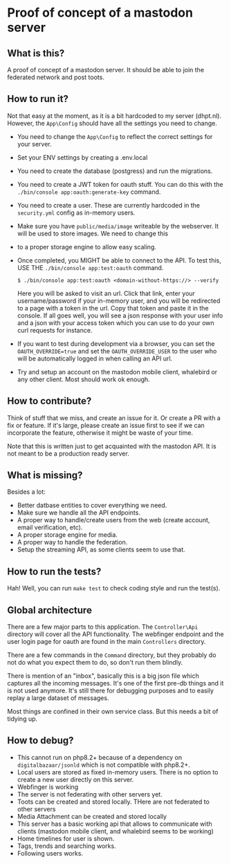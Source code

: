 # Proof of concept of a mastodon server

## What is this?
A proof of concept of a mastodon server. It should be able to join the federated network and post toots. 


## How to run it?
Not that easy at the moment, as it is a bit hardcoded to my server (dhpt.nl). However, the `App\Config` should have 
all the settings you need to change.

- You need to change the `App\Config` to reflect the correct settings for your server.
- Set your ENV settings by creating a .env.local
- You need to create the database (postgress) and run the migrations.
- You need to create a JWT token for oauth stuff. You can do this with the `./bin/console app:oauth:generate-key` command.
- You need to create a user. These are currently hardcoded in the `security.yml` config as in-memory users.
- Make sure you have `public/media/image` writeable by the webserver. It will be used to store images. We need to change this 
- to a proper storage engine to allow easy scaling.
- Once completed, you MIGHT be able to connect to the API. To test this, USE THE `./bin/console app:test:oauth` command.
    ```
    $ ./bin/console app:test:oauth <domain-without-https://> --verify
    ```

    Here you will be asked to visit an url. Click that link, enter your username/password if your in-memory user, and you will be 
    redirected to a page with a token in the url. Copy that token and paste it in the console. If all goes well, you will see
    a json response with your user info and a json with your access token which you can use to do your own curl requests for instance.

- If you want to test during development via a browser, you can set the `OAUTH_OVERRIDE=true` and set the `OAUTH_OVERRIDE_USER` to the user who will be automatically logged in when calling an API url.
- Try and setup an account on the mastodon mobile client, whalebird or any other client. Most should work ok enough.

## How to contribute?
Think of stuff that we miss, and create an issue for it. Or create a PR with a fix or feature. If it's large, please create an issue first to see if we can incorporate the feature, otherwise it might be waste of your time.

Note that this is written just to get acquainted with the mastodon API. It is not meant to be a production ready server.

## What is missing?
Besides a lot:

- Better datbase entities to cover everything we need.
- Make sure we handle all the API endpoints.
- A proper way to handle/create users from the web (create account, email verification, etc).
- A proper storage engine for media.
- A proper way to handle the federation.
- Setup the streaming API, as some clients seem to use that.

## How to run the tests?
Hah! Well, you can run `make test` to check coding style and run the test(s).

## Global architecture
There are a few major parts to this application. The `Controller\Api` directory will cover all the API functionality.
The webfinger endpoint and the user login page for oauth are found in the main `Controllers` directory. 

There are a few commands in the `Command` directory, but they probably do not do what you expect them to do, so don't run them blindly.

There is mention of an "inbox", basically this is a big json file which captures all the incoming messages. It's one of the first 
pre-db things and it is not used anymore. It's still there for debugging purposes and to easily replay a large dataset of messages.

Most things are confined in their own service class. But this needs a bit of tidying up.


## How to debug?
- This cannot run on php8.2+ because of a dependency on `digitalbazaar/jsonld` which is not compatible with php8.2+.
- Local users are stored as fixed in-memory users. There is no option to create a new user directly on this server.
- Webfinger is working
- The server is not federating with other servers yet.
- Toots can be created and stored locally. THere are not federated to other servers
- Media Attachment can be created and stored locally
- This server has a basic working api that allows to communicate with clients (mastodon mobile client, and whalebird seems to be working)
- Home timelines for user is shown.
- Tags, trends and searching works.
- Following users works.
